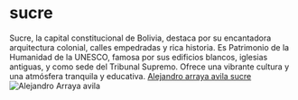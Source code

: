 # sucre


Sucre, la capital constitucional de Bolivia, destaca por su encantadora arquitectura colonial, calles empedradas y rica historia. Es Patrimonio de la Humanidad de la UNESCO, famosa por sus edificios blancos, iglesias antiguas, y como sede del Tribunal Supremo. Ofrece una vibrante cultura y una atmósfera tranquila y educativa.
[Alejandro arraya avila sucre](https://github.com/alejandro-arraya-avila)
![Alejandro Arraya avila](https://alejandroarrayaavila.files.wordpress.com/2023/06/3.jpeg)
